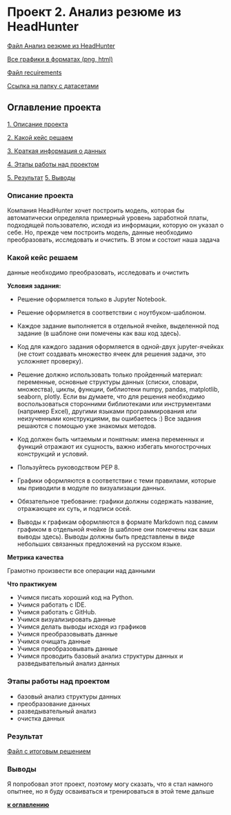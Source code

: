 # Проект 2. Анализ резюме из HeadHunter
[Файл Анализ резюме из HeadHunter](https://github.com/sibainu2010/skillfactory_ds/blob/main/project_2/PROJECT-1.Анализ%резюме%из%HeadHunter.ipynb)

[Все графики в форматах (png, html)](https://github.com/sibainu2010/skillfactory_ds/blob/main/project_2/все%графики%в%HTML.ipynb)

[Файл recuirements](https://github.com/sibainu2010/skillfactory_ds/blob/main/project_2/PROJECT-1.Анализ%резюме%из%HeadHunter.ipynb)

[Ссылка на папку с датасетами](https://drive.google.com/drive/folders/1d2PWiI85JFl9ogZNdQYqOI85NxGxo56q?usp=sharing)

## Оглавление проекта
[1. Описание проекта](https://github.com/sibainu2010/skillfactory_ds/blob/main/project_2/README.md#Описание-проекта)

[2. Какой кейс решаем](https://github.com/sibainu2010/skillfactory_ds/blob/main/project_2/README.md#Какой-кейс-решаем)

[3. Краткая информация о данных](https://github.com/sibainu2010/skillfactory_ds/blob/main/project_2/README.md#Краткая-информация-о-данных)

[4. Этапы работы над проектом](https://github.com/sibainu2010/skillfactory_ds/blob/main/project_2/README.md#Этапы-работы-над-проектом)

[5. Результат](https://github.com/sibainu2010/skillfactory_ds/blob/main/project_2/README.md#Результат)
[5. Выводы](https://github.com/sibainu2010/skillfactory_ds/blob/main/project_2/README.md#Выводы)

### Описание проекта
 Компания HeadHunter хочет построить модель, которая бы автоматически определяла примерный уровень заработной платы, подходящей пользователю, исходя из информации, которую он указал о себе. Но, прежде чем построить модель, данные необходимо преобразовать, исследовать и очистить. В этом и состоит наша задача

### Какой кейс решаем
данные необходимо преобразовать, исследовать и очистить

**Условия задания:**
- Решение оформляется только в Jupyter Notebook.

- Решение оформляется в соответствии с ноутбуком-шаблоном.

- Каждое задание выполняется в отдельной ячейке, выделенной под задание (в шаблоне они помечены как ваш код здесь).

- Код для каждого задания оформляется в одной-двух jupyter-ячейках (не стоит создавать множество ячеек для решения задачи, это усложняет проверку).

- Решение должно использовать только пройденный материал: переменные, основные структуры данных (списки, словари, множества), циклы, функции, библиотеки numpy, pandas, matplotlib, seaborn, plotly. Если вы думаете, что для решения необходимо воспользоваться сторонними библиотеками или инструментами (например Excel), другими языками программирования или неизученными конструкциями, вы ошибаетесь :) Все задания решаются с помощью уже знакомых методов.

- Код должен быть читаемым и понятным: имена переменных и функций отражают их сущность, важно избегать многострочных конструкций и условий.

- Пользуйтесь руководством PEP 8.

- Графики оформляются в соответствии с теми правилами, которые мы приводили в модуле по визуализации данных.

- Обязательное требование: графики должны содержать название, отражающее их суть, и подписи осей.

- Выводы к графикам оформляются в формате Markdown под самим графиком в отдельной ячейке (в шаблоне они помечены как ваши выводы здесь). Выводы должны быть представлены в виде небольших связанных предложений на русском языке.

**Метрика качества**

Грамотно произвести все операции над данными 

**Что практикуем**
- Учимся писать хороший код на Python.
- Учимся работать с IDE.
- Учимся работать с GitHub.
- Учимся визуализировать данные
- Учимся делать выводы исходя из графиков
- Учимся преобразовывать данные
- Учимся очищать данные
- Учимся преобразовывать данные
- Учимся проводить базовый анализ структуры данных и разведывательный анализ данных

### Этапы работы над проектом
- базовый анализ структуры данных
- преобразование данных
- разведывательный анализ
- очистка данных

### Результат 
[Файл с итоговым решением](https://github.com/sibainu2010/skillfactory_ds/blob/main/project_2/PROJECT-1.Анализ%резюме%из%HeadHunter.ipynb)

### Выводы 
Я попробовал этот проект, поэтому могу сказать, что я стал намного опытнее, но я буду осваиваться и тренироваться в этой теме дальше

**[к оглавлению](https://github.com/sibainu2010/skillfactory_ds/tree/main/project_2#оглавление-проекта)**